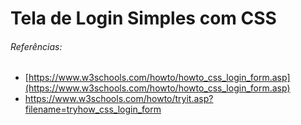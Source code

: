 # Tela de Login Simples com CSS
###### Referências:
- [https://www.w3schools.com/howto/howto_css_login_form.asp](https://www.w3schools.com/howto/howto_css_login_form.asp)
- https://www.w3schools.com/howto/tryit.asp?filename=tryhow_css_login_form
 
